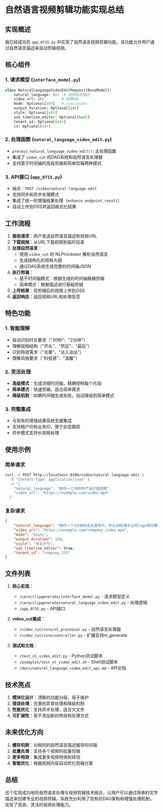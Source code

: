 # 自然语言视频剪辑功能实现总结

## 实现概述

我已经成功在 `app_0715.py` 中实现了自然语言视频剪辑功能，该功能允许用户通过自然语言描述来自动剪辑视频。

## 核心组件

### 1. 请求模型 (`interface_model.py`)
```python
class NaturalLanguageVideoEditRequest(BaseModel):
    natural_language: str  # 自然语言描述
    video_url: str        # 视频URL
    mode: Optional[str]   # sync/async
    output_duration: Optional[int]
    style: Optional[str]
    use_timeline_editor: Optional[bool]
    tenant_id: Optional[str]
    id: Optional[str]
```

### 2. 处理函数 (`natural_language_video_edit.py`)
- `process_natural_language_video_edit()`: 主处理函数
- 集成了 `video_cut` 的DAG系统和自然语言处理器
- 支持基于时间轴的高级剪辑和简单剪辑两种模式

### 3. API接口 (`app_0715.py`)
- 端点：`POST /video/natural-language-edit`
- 支持同步和异步处理模式
- 集成了统一的增强结果处理（`enhance_endpoint_result`）
- 自动上传到OSS并返回格式化结果

## 工作流程

1. **接收请求**：用户发送自然语言描述和视频URL
2. **下载视频**：从URL下载视频到临时目录
3. **处理自然语言**：
   - 使用 `video_cut` 的 NLProcessor 解析自然语言
   - 生成结构化的视频大纲
   - 通过DAG系统生成完整的时间轴JSON
4. **执行剪辑**：
   - 基于时间轴模式：根据生成的时间轴精确剪辑
   - 简单模式：根据描述进行基础剪辑
5. **上传结果**：将剪辑后的视频上传到OSS
6. **返回响应**：返回视频URL和处理信息

## 特色功能

### 1. 智能理解
- 自动识别时长要求（"30秒"、"2分钟"）
- 理解视频结构（"开头"、"然后"、"最后"）
- 识别特效需求（"光晕"、"淡入淡出"）
- 理解风格要求（"科技感"、"温馨"）

### 2. 灵活处理
- **高级模式**：生成详细时间轴，精确控制每个片段
- **简单模式**：快速剪辑，适合简单需求
- **降级机制**：如果时间轴生成失败，自动降级到简单模式

### 3. 完整集成
- 与现有的增强结果系统无缝集成
- 支持租户ID和业务ID，便于状态跟踪
- 异步模式支持长视频处理

## 使用示例

### 简单请求
```bash
curl -X POST http://localhost:8100/video/natural-language-edit \
  -H "Content-Type: application/json" \
  -d '{
    "natural_language": "制作一个30秒的产品介绍视频",
    "video_url": "https://example.com/video.mp4"
  }'
```

### 复杂请求
```json
{
    "natural_language": "制作一个2分钟的企业宣传片。开头10秒展示公司logo带光晕特效，然后介绍公司历史和产品，最后展示团队风采",
    "video_url": "https://example.com/company_video.mp4",
    "mode": "async",
    "output_duration": 120,
    "style": "专业大气",
    "use_timeline_editor": true,
    "tenant_id": "company_123"
}
```

## 文件列表

1. **核心实现**：
   - `/core/clipgenerate/interface_model.py` - 请求模型定义
   - `/core/clipgenerate/natural_language_video_edit.py` - 处理逻辑
   - `/app_0715.py` - API接口

2. **video_cut集成**：
   - `/video_cut/core/nl_processor.py` - 自然语言处理器
   - `/video_cut/core/controller.py` - 扩展支持nl_generate

3. **测试和文档**：
   - `/test_nl_video_edit.py` - Python测试脚本
   - `/examples/test_nl_video_edit.sh` - Shell测试脚本
   - `/docs/natural_language_video_edit_api.md` - API文档

## 技术亮点

1. **模块化设计**：清晰的功能分层，易于维护
2. **错误处理**：完善的异常处理和降级机制
3. **性能优化**：支持异步处理，适合大文件
4. **可扩展性**：易于添加新的特效和处理方式

## 未来优化方向

1. **缓存机制**：对相同的自然语言描述缓存时间轴
2. **批量处理**：支持多个视频的批量剪辑
3. **更多特效**：集成更多视频特效和转场
4. **智能优化**：根据视频内容自动优化剪辑方案

## 总结

这个实现成功地将自然语言处理与视频剪辑技术结合，让用户可以通过简单的文字描述来创建专业的视频剪辑。系统充分利用了现有的DAG架构和增强处理机制，实现了高效、灵活的视频处理能力。